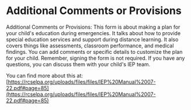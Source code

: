 # Additional Comments or Provisions
Additional Comments or Provisions: This form is about making a plan for your child's education during emergencies. It talks about how to provide special education services and support during distance learning. It also covers things like assessments, classroom performance, and medical findings. You can add comments or specific details to customize the plan for your child. Remember, signing the form is not required. If you have any questions, you can discuss them with your child's IEP team.

You can find more about this at: [https://rcselpa.org/uploads/files/files/IEP%20Manual%2007-22.pdf#page=85](https://rcselpa.org/uploads/files/files/IEP%20Manual%2007-22.pdf#page=85)
